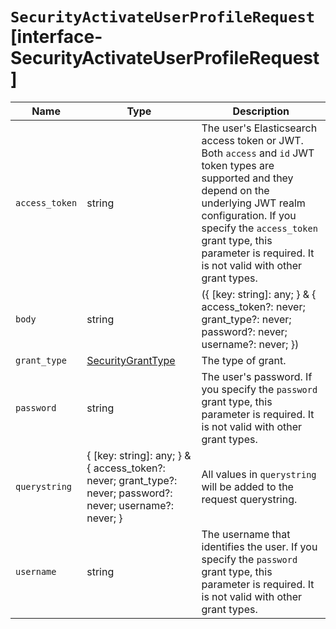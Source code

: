 # `SecurityActivateUserProfileRequest` [interface-SecurityActivateUserProfileRequest]

| Name | Type | Description |
| - | - | - |
| `access_token` | string | The user's Elasticsearch access token or JWT. Both `access` and `id` JWT token types are supported and they depend on the underlying JWT realm configuration. If you specify the `access_token` grant type, this parameter is required. It is not valid with other grant types. |
| `body` | string | ({ [key: string]: any; } & { access_token?: never; grant_type?: never; password?: never; username?: never; }) | All values in `body` will be added to the request body. |
| `grant_type` | [SecurityGrantType](./SecurityGrantType.md) | The type of grant. |
| `password` | string | The user's password. If you specify the `password` grant type, this parameter is required. It is not valid with other grant types. |
| `querystring` | { [key: string]: any; } & { access_token?: never; grant_type?: never; password?: never; username?: never; } | All values in `querystring` will be added to the request querystring. |
| `username` | string | The username that identifies the user. If you specify the `password` grant type, this parameter is required. It is not valid with other grant types. |
